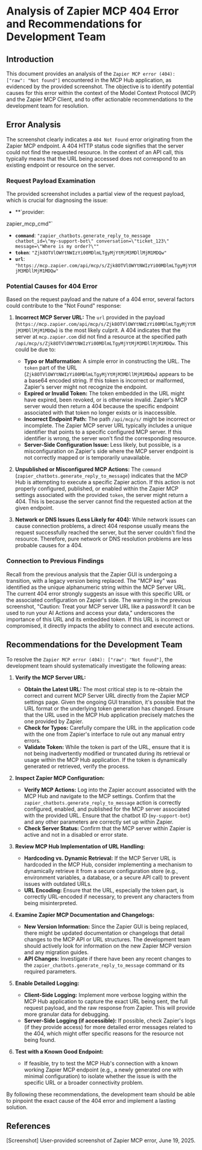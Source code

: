 # Analysis of Zapier MCP 404 Error and Recommendations for Development Team

## Introduction
This document provides an analysis of the `Zapier MCP error (404): ["raw": "Not found"]` encountered in the MCP Hub application, as evidenced by the provided screenshot. The objective is to identify potential causes for this error within the context of the Model Context Protocol (MCP) and the Zapier MCP Client, and to offer actionable recommendations to the development team for resolution.

## Error Analysis

The screenshot clearly indicates a `404 Not Found` error originating from the Zapier MCP endpoint. A 404 HTTP status code signifies that the server could not find the requested resource. In the context of an API call, this typically means that the URL being accessed does not correspond to an existing endpoint or resource on the server.

### Request Payload Examination

The provided screenshot includes a partial view of the request payload, which is crucial for diagnosing the issue:

*   **`provider: 


zapier_mcp_cmd"`
*   **`command`**: `"zapier_chatbots.generate_reply_to_message chatbot_id=\"my-support-bot\" conversation=\"ticket_123\" message=\"Where is my order?\""`
*   **`token`**: `"Zjk8OTVlOWYtNWIzYi00MDlmLTgyMjYtMjM3MDllMjM1MDQw"`
*   **`url`**: `"https://mcp.zapier.com/api/mcp/s/Zjk8OTVlOWYtNWIzYi00MDlmLTgyMjYtMjM3MDllMjM1MDQw"`

### Potential Causes for 404 Error

Based on the request payload and the nature of a 404 error, several factors could contribute to the "Not Found" response:

1.  **Incorrect MCP Server URL:** The `url` provided in the payload (`https://mcp.zapier.com/api/mcp/s/Zjk8OTVlOWYtNWIzYi00MDlmLTgyMjYtMjM3MDllMjM1MDQw`) is the most likely culprit. A 404 indicates that the server at `mcp.zapier.com` did not find a resource at the specified path `/api/mcp/s/Zjk8OTVlOWYtNWIzYi00MDlmLTgyMjYtMjM3MDllMjM1MDQw`. This could be due to:
    *   **Typo or Malformation:** A simple error in constructing the URL. The `token` part of the URL (`Zjk8OTVlOWYtNWIzYi00MDlmLTgyMjYtMjM3MDllMjM1MDQw`) appears to be a base64 encoded string. If this token is incorrect or malformed, Zapier's server might not recognize the endpoint.
    *   **Expired or Invalid Token:** The token embedded in the URL might have expired, been revoked, or is otherwise invalid. Zapier's MCP server would then return a 404 because the specific endpoint associated with that token no longer exists or is inaccessible.
    *   **Incorrect Endpoint Path:** The path `/api/mcp/s/` might be incorrect or incomplete. The Zapier MCP server URL typically includes a unique identifier that points to a specific configured MCP server. If this identifier is wrong, the server won't find the corresponding resource.
    *   **Server-Side Configuration Issue:** Less likely, but possible, is a misconfiguration on Zapier's side where the MCP server endpoint is not correctly mapped or is temporarily unavailable.

2.  **Unpublished or Misconfigured MCP Actions:** The `command` (`zapier_chatbots.generate_reply_to_message`) indicates that the MCP Hub is attempting to execute a specific Zapier action. If this action is not properly configured, published, or enabled within the Zapier MCP settings associated with the provided `token`, the server might return a 404. This is because the server cannot find the requested action at the given endpoint.

3.  **Network or DNS Issues (Less Likely for 404):** While network issues can cause connection problems, a direct 404 response usually means the request successfully reached the server, but the server couldn't find the resource. Therefore, pure network or DNS resolution problems are less probable causes for a 404.

### Connection to Previous Findings

Recall from the previous analysis that the Zapier GUI is undergoing a transition, with a legacy version being replaced. The "MCP key" was identified as the unique alphanumeric string within the MCP Server URL. The current 404 error strongly suggests an issue with this specific URL or the associated configuration on Zapier's side. The warning in the previous screenshot, "Caution: Treat your MCP server URL like a password! It can be used to run your AI Actions and access your data," underscores the importance of this URL and its embedded token. If this URL is incorrect or compromised, it directly impacts the ability to connect and execute actions.

## Recommendations for the Development Team

To resolve the `Zapier MCP error (404): ["raw": "Not found"]`, the development team should systematically investigate the following areas:

1.  **Verify the MCP Server URL:**
    *   **Obtain the Latest URL:** The most critical step is to re-obtain the correct and current MCP Server URL directly from the Zapier MCP settings page. Given the ongoing GUI transition, it's possible that the URL format or the underlying token generation has changed. Ensure that the URL used in the MCP Hub application precisely matches the one provided by Zapier.
    *   **Check for Typos:** Carefully compare the URL in the application code with the one from Zapier's interface to rule out any manual entry errors.
    *   **Validate Token:** While the token is part of the URL, ensure that it is not being inadvertently modified or truncated during its retrieval or usage within the MCP Hub application. If the token is dynamically generated or retrieved, verify the process.

2.  **Inspect Zapier MCP Configuration:**
    *   **Verify MCP Actions:** Log into the Zapier account associated with the MCP Hub and navigate to the MCP settings. Confirm that the `zapier_chatbots.generate_reply_to_message` action is correctly configured, enabled, and published for the MCP server associated with the provided URL. Ensure that the chatbot ID (`my-support-bot`) and any other parameters are correctly set up within Zapier.
    *   **Check Server Status:** Confirm that the MCP server within Zapier is active and not in a disabled or error state.

3.  **Review MCP Hub Implementation of URL Handling:**
    *   **Hardcoding vs. Dynamic Retrieval:** If the MCP Server URL is hardcoded in the MCP Hub, consider implementing a mechanism to dynamically retrieve it from a secure configuration store (e.g., environment variables, a database, or a secure API call) to prevent issues with outdated URLs.
    *   **URL Encoding:** Ensure that the URL, especially the token part, is correctly URL-encoded if necessary, to prevent any characters from being misinterpreted.

4.  **Examine Zapier MCP Documentation and Changelogs:**
    *   **New Version Information:** Since the Zapier GUI is being replaced, there might be updated documentation or changelogs that detail changes to the MCP API or URL structures. The development team should actively look for information on the new Zapier MCP version and any migration guides.
    *   **API Changes:** Investigate if there have been any recent changes to the `zapier_chatbots.generate_reply_to_message` command or its required parameters.

5.  **Enable Detailed Logging:**
    *   **Client-Side Logging:** Implement more verbose logging within the MCP Hub application to capture the exact URL being sent, the full request payload, and the raw response from Zapier. This will provide more granular data for debugging.
    *   **Server-Side Logging (if accessible):** If possible, check Zapier's logs (if they provide access) for more detailed error messages related to the 404, which might offer specific reasons for the resource not being found.

6.  **Test with a Known Good Endpoint:**
    *   If feasible, try to test the MCP Hub's connection with a known working Zapier MCP endpoint (e.g., a newly generated one with minimal configuration) to isolate whether the issue is with the specific URL or a broader connectivity problem.

By following these recommendations, the development team should be able to pinpoint the exact cause of the 404 error and implement a lasting solution.

## References

[Screenshot] User-provided screenshot of Zapier MCP error, June 19, 2025.

